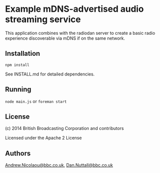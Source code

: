 # Example mDNS-advertised audio streaming service

This application combines with the radiodan server to create a basic radio experience discoverable via mDNS if on the same network.

## Installation

`npm install`

See INSTALL.md for detailed dependencies.

## Running

`node main.js` or `foreman start`

## License

(c) 2014 British Broadcasting Corporation and contributors

Licensed under the Apache 2 License

## Authors

Andrew.Nicolaou@bbc.co.uk, Dan.Nuttall@bbc.co.uk
